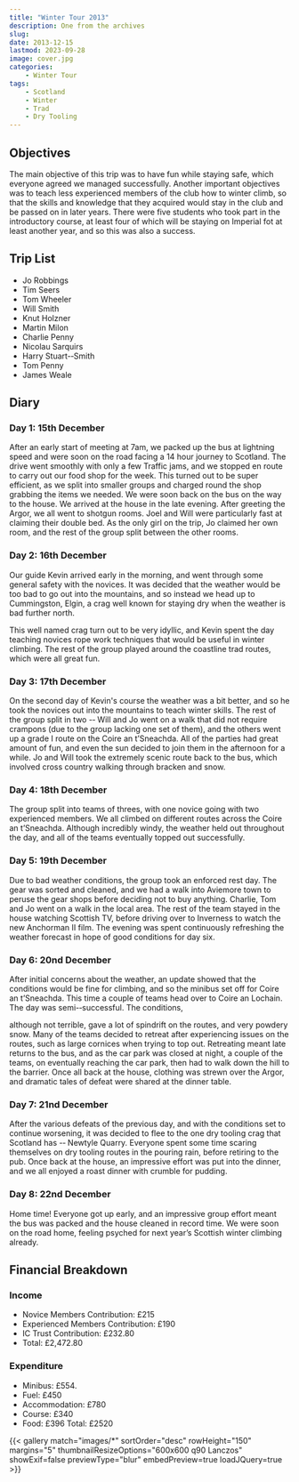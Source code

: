 ```yaml
---
title: "Winter Tour 2013"
description: One from the archives
slug: 
date: 2013-12-15
lastmod: 2023-09-28
image: cover.jpg
categories:
    - Winter Tour
tags:
    - Scotland
    - Winter
    - Trad
    - Dry Tooling
---
```


## Objectives

The main objective of this trip was to have fun while staying safe, which everyone
agreed we managed successfully. Another important objectives was to teach less
experienced members of the club how to winter climb, so that the skills and knowledge
that they acquired would stay in the club and be passed on in later years. There were
five students who took part in the introductory course, at least four of which will be
staying on Imperial fot at least another year, and so this was also a success.


## Trip List
- Jo Robbings
- Tim Seers
- Tom Wheeler
- Will Smith
- Knut Holzner
- Martin Milon
- Charlie Penny
- Nicolau Sarquirs
- Harry Stuart-­‐Smith
- Tom Penny
- James Weale


## Diary
### Day 1: 15th December

After an early start of meeting at 7am, we packed up the bus at lightning speed and were
soon on the road facing a 14 hour journey to Scotland. The drive went smoothly with only
a few Traffic jams, and we stopped en route to carry out our food shop for the week. This
turned out to be super efficient, as we split into smaller groups and charged round the
shop grabbing the items we needed. We were soon back on the bus on the way to the
house. We arrived at the house in the late evening. After greeting the Argor, we all went
to shotgun rooms. Joel and Will were particularly fast at claiming their double bed. As
the only girl on the trip, Jo claimed her own room, and the rest of the group split
between the other rooms.
### Day 2: 16th December

Our guide Kevin arrived early in the morning, and went through some general safety
with the novices. It was decided that the weather would be too bad to go out into the
mountains, and so instead we head up to Cummingston, Elgin, a crag well known for
staying dry when the weather is bad further north.

This well named crag turn out to be very idyllic, and Kevin spent the day teaching
novices rope work techniques that would be useful in winter climbing. The rest of the
group played around the coastline trad routes, which were all great fun.

### Day 3: 17th December

On the second day of Kevin's course the weather was a bit better, and so he took the
novices out into the mountains to teach winter skills. The rest of the group split in two -­‐
Will and Jo went on a walk that did not require crampons (due to the group lacking one
set of them), and the others went up a grade I route on the Coire an t’Sneachda. All of the
parties had great amount of fun, and even the sun decided to join them in the afternoon
for a while. Jo and Will took the extremely scenic route back to the bus, which involved
cross country walking through bracken and snow.

### Day 4: 18th December

The group split into teams of threes, with one novice going with two experienced
members. We all climbed on different routes across the Coire an t’Sneachda. Although
incredibly windy, the weather held out throughout the day, and all of the teams
eventually topped out successfully.

### Day 5: 19th December

Due to bad weather conditions, the group took an enforced rest day. The gear was
sorted and cleaned, and we had a walk into Aviemore town to peruse the gear shops
before deciding not to buy anything. Charlie, Tom and Jo went on a walk in the local
area. The rest of the team stayed in the house watching Scottish TV, before driving over
to Inverness to watch the new Anchorman II film. The evening was spent continuously
refreshing the weather forecast in hope of good conditions for day six.

### Day 6: 20nd December

After initial concerns about the weather, an update showed that the conditions would be
fine for climbing, and so the minibus set off for Coire an t’Sneachda. This time a couple of
teams head over to Coire an Lochain. The day was semi-­‐successful. The conditions,

although not terrible, gave a lot of spindrift on the routes, and very powdery snow. Many
of the teams decided to retreat after experiencing issues on the routes, such as large
cornices when trying to top out. Retreating meant late returns to the bus, and as the car
park was closed at night, a couple of the teams, on eventually reaching the car park, then
had to walk down the hill to the barrier.
Once all back at the house, clothing was strewn over the Argor, and dramatic tales of
defeat were shared at the dinner table.

### Day 7: 21nd December

After the various defeats of the previous day, and with the conditions set to continue
worsening, it was decided to flee to the one dry tooling crag that Scotland has -­‐ Newtyle
Quarry. Everyone spent some time scaring themselves on dry tooling routes in the
pouring rain, before retiring to the pub. Once back at the house, an impressive effort was
put into the dinner, and we all enjoyed a roast dinner with crumble for pudding.

### Day 8: 22nd December

Home time! Everyone got up early, and an impressive group effort meant the bus was
packed and the house cleaned in record time. We were soon on the road home, feeling
psyched for next year’s Scottish winter climbing already.


## Financial Breakdown

### Income
- Novice Members Contribution: £215
- Experienced Members Contribution: £190
- IC Trust Contribution: £232.80
- Total: £2,472.80

### Expenditure
- Minibus: £554.
- Fuel: £450
- Accommodation: £780
- Course: £340
- Food: £396
Total: £2520

{{< gallery match="images/*" sortOrder="desc" rowHeight="150" margins="5" thumbnailResizeOptions="600x600 q90 Lanczos" showExif=false previewType="blur" embedPreview=true loadJQuery=true >}}
